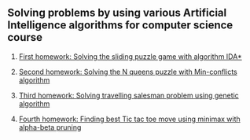 ## Solving problems by using various Artificial Intelligence algorithms for computer science course 

1. [First homework: Solving the sliding puzzle game with algorithm IDA*](https://github.com/stiliangoranov/artificial-intelligence-university-tasks/tree/master/homework1_IDAstar)

2. [Second homework: Solving the N queens puzzle with Min-conflicts algorithm](https://github.com/stiliangoranov/artificial-intelligence-university-tasks/tree/master/homework2_N_queens_puzzle)

3. [Third homework: Solving travelling salesman problem using genetic algorithm](https://github.com/stiliangoranov/artificial-intelligence-university-tasks/tree/master/homework3_travelling_salesman)

4. [Fourth homework: Finding best Tic tac toe move using minimax with alpha-beta pruning](https://github.com/stiliangoranov/artificial-intelligence-university-tasks/tree/master/homework4_minimax_alpha_beta_pruning_tic_tac_toe)
